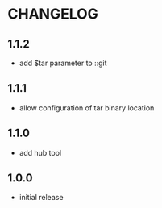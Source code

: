 # CHANGELOG

## 1.1.2
- add $tar parameter to ::git

## 1.1.1
- allow configuration of tar binary location

## 1.1.0
- add hub tool

## 1.0.0
- initial release

